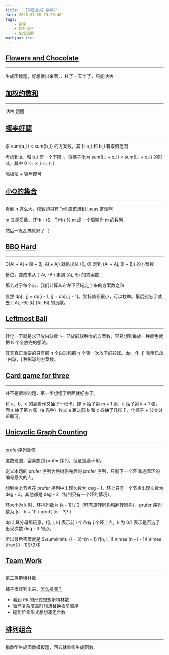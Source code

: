 ```yaml
---
title: '【习题选讲】数学2'
date: 2020-07-20 19:20:40
tags: 
    - 数学
    - 排列组合
    - 生成函数
mathjax: true
---
```


## [Flowers and Chocolate](https://vjudge.net/problem/CodeForces-865G)
-----

生成函数题，好想做出来啊，，杠了一天半了，只能咕咕

## [加权约数和](https://vjudge.net/problem/51Nod-1584)
-----

咕咕
[题解](https://zybuluo.com/mayiyang/note/1725968)

## [概率好题](https://vjudge.net/problem/51Nod-1667)
-----

求 sum{a_i} < sum{b_i} 的方案数，其中 a_i 和 b_i 有取值范围

考虑到 a_i 和 b_i 有一个下限 l，将柿子化为 sum{l_i + x_i} < sum{l_i + x_i} 的形式，其中 0 <= x_i <= r_i

隔板法 + 容斥即可

## [小Q的集合](https://vjudge.net/problem/51Nod-1778)
-----

看到 n 这么大，模数却只有 1e6 应该想到 lucas 定理啊

m 又是质数，(T^k - (S - T)^k) % m 成一个周期为 m 的数列

然后一发乱搞就好了（

## [BBQ Hard](https://vjudge.net/problem/AtCoder-agc001_e)
-----

C(Ai + Aj + Bi + Bj, Ai + Aj) 就是求从 (0, 0) 走到 (Ai + Aj, Bi + Bj) 的方案数

移位，变成求从 (-Ai, -Bi) 走到 (Aj, Bj) 的方案数

那么对于每个点，我们计算从它左下区域走上来的方案数之和

显然 dp[i, j] = dp[i - 1, j] + dp[i, j - 1]。坐标值都很小，可以枚举。最后别忘了减去 (-Ai, -Bi) 对 (Ai, Bi) 的贡献。

## [Leftmost Ball](https://vjudge.net/problem/AtCoder-agc002_f)
-----

转化一下就是求已放白球数 >= 已放彩球种类的方案数，容易想到每放一种颜色就把 K 个全放完的想法。

其实真正重要的只有那 n 个白球和那 n 个第一次放下的彩球。dp，f[i, j] 表示已放 i 白球，j 种彩球的方案数。

## [Card game for three](https://vjudge.net/problem/AtCoder-arc061_d)
-----

并不是很难的题，第一步想懂了后面就好办了。

将 a、b、c 的赢看作又抽了一张卡，即 b 抽了第 m + 1 张，c 抽了第 k + 1 张，而 a 抽了第 n 张（a 先手）枚举 a 赢之前 b 和 c 各抽了几张卡，化柿子 + 分类讨论即可。

## [Unicyclic Graph Counting](https://vjudge.net/problem/AtCoder-asaporo2_f)
-----

[prufer序列重修](https://www.cnblogs.com/zwfymqz/p/8869956.html)

度数建图，容易想到 prufer 序列，但这是基环树。

定义本题的 prufer 序列为将树删完后的 prufer 序列，只剩下一个环 和连着环的编号最大的点。

想到树上节点在 prufer 序列中出现次数为 deg - 1，环上只有一个节点出现次数为 deg - 3，其他都是 deg - 2（特判只有一个环的情况）。

环大小为 k 时，环排列数为 (k - 1)! / 2（环有旋转同构和翻转同构），prufer 序列数为 (n - k + 1)! / prod{ (di - ?)! }

dp计算分母那玩意，f[i, j, k] 表示前 i 个点有 j 个环上点，k 为 0/1 表示是否选了出现次数 deg - 3 的点。

所以最后答案就是 $\sum\limits_{i = 3}^{n - 1} f[n, i, 1] \times (n - i - 1)! \times \frac{(i - 1)!}{2}$

## [Team Work](https://vjudge.net/problem/CodeForces-932E)
-----

[第二类斯特林数](https://www.cnblogs.com/gzy-cjoier/p/8426987.html)

柿子很好列出来，[怎么推呢？](https://www.cnblogs.com/cjyyb/p/9706019.html)

* 看到 i^k 的形式想想斯特林数
* 循环复杂度高时想想替换枚举顺序
* 碰到阶乘形式想想凑组合数

## [排列组合](https://vjudge.net/problem/HDU-1521)
-----

指数型生成函数模板题，回去就重修生成函数。